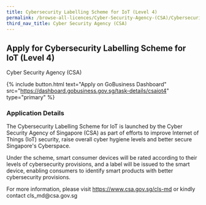 ```yaml
---
title: Cybersecurity Labelling Scheme for IoT (Level 4)
permalink: /browse-all-licences/Cyber-Security-Agency-(CSA)/Cybersecurity-Labelling-Scheme-for-IoT-(Level-4)
third_nav_title: Cyber Security Agency (CSA)
---
```


## Apply for Cybersecurity Labelling Scheme for IoT (Level 4)

Cyber Security Agency (CSA)

{% include button.html text="Apply on GoBusiness Dashboard" src="https://dashboard.gobusiness.gov.sg/task-details/csaiot4" type="primary" %}

<H3>Application Details</H3>

<p>The Cybersecurity Labelling Scheme for IoT is launched by the Cyber Security Agency of Singapore (CSA) as part of efforts to improve Internet of Things (IoT) security, raise overall cyber hygiene levels and better secure Singapore's Cyberspace.</p><p>Under the scheme, smart consumer devices will be rated according to their levels of cybersecurity provisions, and a label will be issued to the smart device, enabling consumers to identify smart products with better cybersecurity provisions.</p><p>For more information, please visit <a href="https://www.csa.gov.sg/cls-md" target="_blank">https://www.csa.gov.sg/cls-md</a> or kindly contact cls_md@csa.gov.sg</p>

